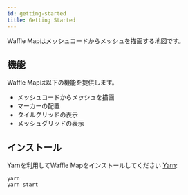 ```yaml
---
id: getting-started
title: Getting Started
---
```


Waffle Mapはメッシュコードからメッシュを描画する地図です。

## 機能

Waffle Mapは以下の機能を提供します。

* メッシュコードからメッシュを描画
* マーカーの配置
* タイルグリッドの表示
* メッシュグリッドの表示

## インストール

Yarnを利用してWaffle Mapをインストールしてください [Yarn](https://yarnpkg.com/):

    yarn
    yarn start